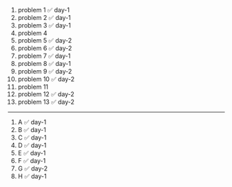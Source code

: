 1. problem 1   ✅ day-1
2. problem 2   ✅ day-1
3. problem 3   ✅ day-1
4. problem 4  
5. problem 5   ✅ day-2  
6. problem 6   ✅ day-2  
7. problem 7   ✅ day-1
8. problem 8   ✅ day-1
9. problem 9   ✅ day-2
10. problem 10 ✅ day-2
11. problem 11  
12. problem 12 ✅ day-2
13. problem 13 ✅ day-2
    
---

1. A ✅ day-1
2. B ✅ day-1
3. C ✅ day-1
4. D ✅ day-1
5. E ✅ day-1
6. F ✅ day-1
7. G ✅ day-2
8. H ✅ day-1